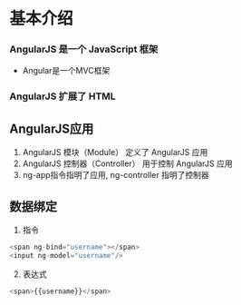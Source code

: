 # 基本介绍

### AngularJS 是一个 JavaScript 框架
  - Angular是一个MVC框架

### AngularJS 扩展了 HTML
  

## AngularJS应用
  1. AngularJS 模块（Module） 定义了 AngularJS 应用
  2. AngularJS 控制器（Controller） 用于控制 AngularJS 应用
  3. ng-app指令指明了应用, ng-controller 指明了控制器

## 数据绑定
  1. 指令
  ```js
  <span ng-bind="username"></span>
  <input ng-model="username"/>
  ```
  2. 表达式
  ```js
  <span>{{username}}</span>
  ```